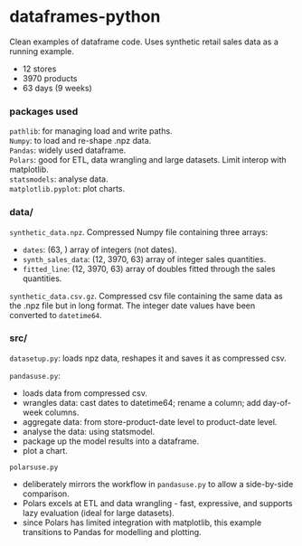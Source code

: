 # dataframes-python

Clean examples of dataframe code. Uses synthetic retail sales data as a running example.

- 12 stores
- 3970 products
- 63 days (9 weeks)

### packages used
`pathlib`: for managing load and write paths.  
`Numpy`: to load and re-shape .npz data.  
`Pandas`: widely used dataframe.  
`Polars`: good for ETL, data wrangling and large datasets. Limit interop with matplotlib.  
`statsmodels`: analyse data.  
`matplotlib.pyplot`: plot charts.

### data/

`synthetic_data.npz`. Compressed Numpy file containing three arrays:

- `dates`: (63, ) array of integers (not dates).  
- `synth_sales_data`: (12, 3970, 63) array of integer sales quantities.  
- `fitted_line`: (12, 3970, 63) array of doubles fitted through the sales quantities. 

`synthetic_data.csv.gz`. Compressed csv file containing the same data as the .npz file but in long format. The integer date values have been converted to `datetime64`.

### src/

`datasetup.py`: loads npz data, reshapes it and saves it as compressed csv.

`pandasuse.py`:
- loads data from compressed csv.  
- wrangles data: cast dates to datetime64; rename a column; add day-of-week columns.  
- aggregate data: from store-product-date level to product-date level.  
- analyse the data: using statsmodel.  
- package up the model results into a dataframe.  
- plot a chart.

`polarsuse.py`
- deliberately mirrors the workflow in `pandasuse.py` to allow a side-by-side comparison.
- Polars excels at ETL and data wrangling - fast, expressive, and supports lazy evaluation (ideal for large datasets).
- since Polars has limited integration with matplotlib, this example transitions to Pandas for modelling and plotting.
